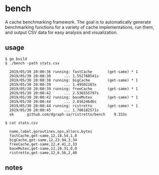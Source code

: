 # bench

A cache benchmarking framework. The goal is to automatically generate
benchmarking functions for a variety of cache implementations, run them, and
output CSV data for easy analysis and visualization.

## usage 

```
$ go build
$ ./bench -path stats.csv

  2019/05/30 20:00:36 running: fastCache       (get-same) * 1
  2019/05/30 20:00:38      ... 1.552760541s
  2019/05/30 20:00:38 running: bigCache        (get-same) * 1
  2019/05/30 20:00:39      ... 1.49502163s
  2019/05/30 20:00:39 running: freeCache       (get-same) * 1
  2019/05/30 20:00:42      ... 2.536555797s
  2019/05/30 20:00:42 running: baseMutex       (get-same) * 1
  2019/05/30 20:00:44      ... 2.01624646s
  2019/05/30 20:00:44 running: ristretto       (get-same) * 1
  2019/05/30 20:00:45      ... 1.700182571s
  ok      github.com/dgraph-io/ristretto/bench    9.333s

$ cat stats.csv

  name,label,goroutines,ops,allocs,bytes
  fastCache,get-same,12,18.54,1,8
  bigCache,get-same,12,23.94,3,34
  freeCache,get-same,12,4.41,2,33
  baseMutex,get-same,12,10.31,0,0
  ristretto,get-same,12,6.56,2,40
```

## notes


